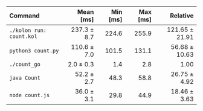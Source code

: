 | Command | Mean [ms] | Min [ms] | Max [ms] | Relative |
|:---|---:|---:|---:|---:|
| `./kolon run: count.kol` | 237.3 ± 8.7 | 224.6 | 255.9 | 121.65 ± 21.91 |
| `python3 count.py` | 110.6 ± 7.0 | 101.5 | 131.1 | 56.68 ± 10.63 |
| `./count_go` | 2.0 ± 0.3 | 1.4 | 2.8 | 1.00 |
| `java Count` | 52.2 ± 2.7 | 48.3 | 58.8 | 26.75 ± 4.92 |
| `node count.js` | 36.0 ± 3.1 | 29.8 | 44.9 | 18.46 ± 3.63 |
